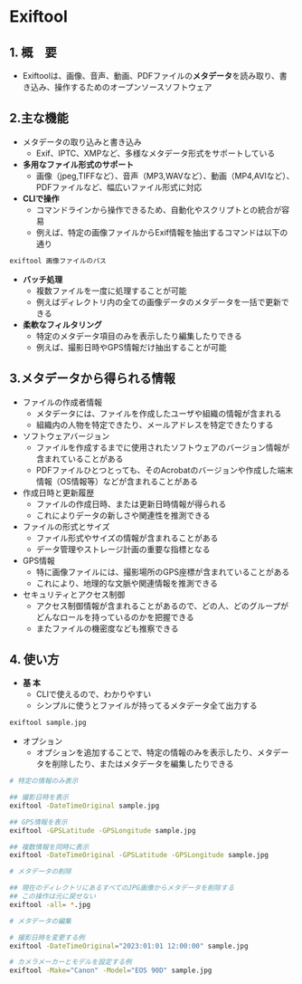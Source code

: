 # Exiftool
## 1. 概　要
- Exiftoolは、画像、音声、動画、PDFファイルの**メタデータ**を読み取り、書き込み、操作するためのオープンソースソフトウェア

## 2.主な機能
- メタデータの取り込みと書き込み
  - Exif、IPTC、XMPなど、多様なメタデータ形式をサポートしている
- **多用なファイル形式のサポート**
  - 画像（jpeg,TIFFなど）、音声（MP3,WAVなど）、動画（MP4,AVIなど）、PDFファイルなど、幅広いファイル形式に対応
- **CLIで操作**
  - コマンドラインから操作できるため、自動化やスクリプトとの統合が容易
  - 例えば、特定の画像ファイルからExif情報を抽出するコマンドは以下の通り
```bash
exiftool 画像ファイルのパス
```
- **バッチ処理**
  - 複数ファイルを一度に処理することが可能
  - 例えばディレクトリ内の全ての画像データのメタデータを一括で更新できる
- **柔軟なフィルタリング**
  - 特定のメタデータ項目のみを表示したり編集したりできる
  - 例えば、撮影日時やGPS情報だけ抽出することが可能 

## 3.メタデータから得られる情報
- ファイルの作成者情報
  - メタデータには、ファイルを作成したユーザや組織の情報が含まれる
  - 組織内の人物を特定できたり、メールアドレスを特定できたりする
- ソフトウェアバージョン
  - ファイルを作成するまでに使用されたソフトウェアのバージョン情報が含まれていることがある
  - PDFファイルひとつとっても、そのAcrobatのバージョンや作成した端末情報（OS情報等）などが含まれることがある
- 作成日時と更新履歴
  - ファイルの作成日時、または更新日時情報が得られる
  - これによりデータの新しさや関連性を推測できる
- ファイルの形式とサイズ
  - ファイル形式やサイズの情報が含まれることがある
  - データ管理やストレージ計画の重要な指標となる
- GPS情報
  - 特に画像ファイルには、撮影場所のGPS座標が含まれていることがある
  - これにより、地理的な文脈や関連情報を推測できる
- セキュリティとアクセス制御
  - アクセス制御情報が含まれることがあるので、どの人、どのグループがどんなロールを持っているのかを把握できる
  - またファイルの機密度なども推察できる

## 4. 使い方
- **基 本**
  - CLIで使えるので、わかりやすい
  - シンプルに使うとファイルが持ってるメタデータ全て出力する
```bash
exiftool sample.jpg
```
  
- オプション
  - オプションを追加することで、特定の情報のみを表示したり、メタデータを削除したり、またはメタデータを編集したりできる
```bash
# 特定の情報のみ表示

## 撮影日時を表示
exiftool -DateTimeOriginal sample.jpg

## GPS情報を表示
exiftool -GPSLatitude -GPSLongitude sample.jpg

## 複数情報を同時に表示
exiftool -DateTimeOriginal -GPSLatitude -GPSLongitude sample.jpg
```
```bash
# メタデータの削除

## 現在のディレクトリにあるすべてのJPG画像からメタデータを削除する
## この操作は元に戻せない
exiftool -all= *.jpg
```
```bash
# メタデータの編集

# 撮影日時を変更する例
exiftool -DateTimeOriginal="2023:01:01 12:00:00" sample.jpg

# カメラメーカーとモデルを設定する例
exiftool -Make="Canon" -Model="EOS 90D" sample.jpg
```